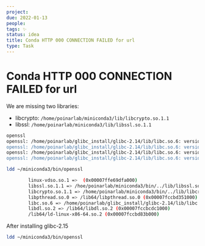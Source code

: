 ```yaml
---
project:
due: 2022-01-13
people:
tags: ✨ 
status: idea
title: Conda HTTP 000 CONNECTION FAILED for url
type: Task
---
```


# Conda HTTP 000 CONNECTION FAILED for url

We are missing two libraries:

- libcrypto: `/home/poinarlab/miniconda3/lib/libcrypto.so.1.1`
- libssl: `/home/poinarlab/miniconda3/lib/libssl.so.1.1`

```bash
openssl
openssl: /home/poinarlab/glibc_install/glibc-2.14/lib/libc.so.6: version `GLIBC_2.15' not found (required by openssl)
openssl: /home/poinarlab/glibc_install/glibc-2.14/lib/libc.so.6: version `GLIBC_2.16' not found (required by /home/poinarlab/miniconda3/bin/../lib/libcrypto.so.1.1)
openssl: /home/poinarlab/glibc_install/glibc-2.14/lib/libc.so.6: version `GLIBC_2.15' not found (required by /home/poinarlab/miniconda3/bin/../lib/libcrypto.so.1.1)
openssl: /home/poinarlab/glibc_install/glibc-2.14/lib/libc.so.6: version `GLIBC_2.17' not found (required by /home/poinarlab/miniconda3/bin/../lib/libcrypto.so.1.1)
```

```bash
ldd ~/miniconda3/bin/openssl

        linux-vdso.so.1 =>  (0x00007ffe69dfa000)
        libssl.so.1.1 => /hoe/poinarlab/miniconda3/bin/../lib/libssl.so.1.1 (0x00007fccbd914000)
        libcrypto.so.1.1 => /home/poinarlab/miniconda3/bin/../lib/libcrypto.so.1.1 (0x00007fccbd56e000)
        libpthread.so.0 => /lib64/libpthread.so.0 (0x00007fccbd351000)
        libc.so.6 => /home/poinarlab/glibc_install/glibc-2.14/lib/libc.so.6 (0x00007fccbcfc5000)
        libdl.so.2 => /lib64/libdl.so.2 (0x00007fccbcdc1000)
        /lib64/ld-linux-x86-64.so.2 (0x00007fccbd83b000)
```

After installing glibc-2.15

```bash
ldd ~/miniconda3/bin/openssl
```